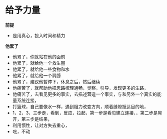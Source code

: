 # 给予力量



**前提**

* 是用真心，投入时间和精力 

**他累了**

* 他累了，你就站在他的面前
* 他累了，就给他一个救生圈
* 他累了，就给他一些食物和水
* 他累了，就给他一个肩膀
* 他累了，建议他暂停下，休息之后，然后继续
* 他痛苦了，就帮助他把思路梳理通畅，觉察，引导，发现更多的生路，
* 他痛苦了，去看见更多的事实，去描述营造一个事实，与和另外一个真实的能量系统连接，
* 打篮球，自己要像水一样，遇到阻力改变方向，顺着缝隙抵达目的地，
* 1，2，3，三步走，看到，反应，拉起，第一步是看见建立连接，，第二步是晃开，第三步是结果，
* 利用惯性，让对方失去重心，
* 吃，不动

